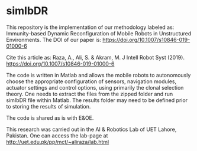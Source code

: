 # simIbDR
This repository is the implementation of our methodology labeled as: Immunity-based Dynamic Reconfiguration of Mobile Robots in Unstructured Environments. The DOI of our paper is: https://doi.org/10.1007/s10846-019-01000-6

Cite this article as:
Raza, A., Ali, S. & Akram, M. J Intell Robot Syst (2019). https://doi.org/10.1007/s10846-019-01000-6

The code is written in Matlab and allows the mobile robots to autonomously choose the appropriate configuration of sensors, navigation modules, actuator settings and control options, using primarily the clonal selection theory. One needs to extract the files from the zipped folder and run simIbDR file within Matlab. The results folder may need to be defined prior to storing the results of simulation.

The code is shared as is with E&OE.

This research was carried out in the AI & Robotics Lab of UET Lahore, Pakistan. One can access the lab-page at http://uet.edu.pk/pp/mct/~aliraza/lab.html 
